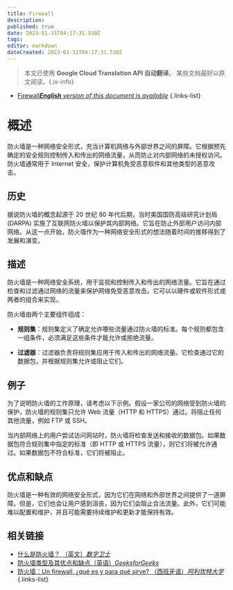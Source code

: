 ```yaml
---
title: Firewall
description: 
published: true
date: 2023-01-31T04:17:31.530Z
tags: 
editor: markdown
dateCreated: 2023-01-31T04:17:31.530Z
---
```


> 本文已使用 **Google Cloud Translation API 自动翻译**。
某些文档最好以原文阅读。{.is-info}
- [Firewall***English** version of this document is available*](/en/Knowledge-base/Dictionary/firewall)
{.links-list}

  
# 概述
防火墙是一种网络安全形式，充当计算机网络与外部世界之间的屏障。它根据预先确定的安全规则控制传入和传出的网络流量，从而防止对内部网络的未授权访问。防火墙通常用于 Internet 安全，保护计算机免受恶意软件和其他类型的恶意攻击。

## 历史
据说防火墙的概念起源于 20 世纪 80 年代后期，当时美国国防高级研究计划局 (DARPA) 实施了互联网防火墙以保护其内部网络。它旨在防止外部用户访问内部网络。从这一点开始，防火墙作为一种网络安全形式的想法随着时间的推移得到了发展和演变。

## 描述
防火墙是一种网络安全系统，用于监视和控制传入和传出的网络流量。它旨在通过检查和过滤通过网络的流量来保护网络免受恶意攻击。它可以以硬件或软件形式或两者的组合来实现。

防火墙由两个主要组件组成：

- **规则集**：规则集定义了确定允许哪些流量通过防火墙的标准。每个规则都包含一组条件，必须满足这些条件才能允许或拒绝流量。

- **过滤器**：过滤器负责将规则集应用于传入和传出的网络流量。它检查通过它的数据包，并根据规则集允许或阻止它们。

## 例子
为了说明防火墙的工作原理，请考虑以下示例。假设一家公司的网络受到防火墙的保护，防火墙的规则集只允许 Web 流量（HTTP 和 HTTPS）通过。将阻止任何其他流量，例如 FTP 或 SSH。

当内部网络上的用户尝试访问网站时，防火墙将检查发送和接收的数据包。如果数据包符合规则集中指定的标准（即 HTTP 或 HTTPS 流量），则它们将被允许通过。如果数据包不符合标准，它们将被阻止。

## 优点和缺点
防火墙是一种有效的网络安全形式，因为它们在网络和外部世界之间提供了一道屏障。但是，它们也会让用户感到沮丧，因为它们会阻止合法流量。此外，它们可能难以配置和维护，并且可能需要持续维护和更新才能保持有效。

## 相关链接
- [什么是防火墙？ （英文）*数字卫士*](https://digitalguardian.com/blog/what-firewall)
- [防火墙类型及其优点和缺点（英语）*GeeksforGeeks*](https://www.geeksforgeeks.org/types-of-firewall-and-their-advantages-disadvantages/)
- [防火墙：Un firewall, ¿qué es y para qué sirve? （西班牙语）*阿利坎特大学*](https://www.ua.es/es/documentacion/redes/redes-2/que-es-un-firewall.html)
{.links-list}